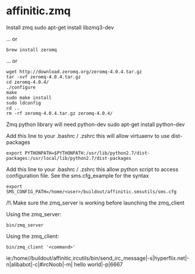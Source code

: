 affinitic.zmq
=============

Install zmq
    sudo apt-get install libzmq3-dev

... or

    brew install zeromq

... or

    wget http://download.zeromq.org/zeromq-4.0.4.tar.gz
    tar -xvf zeromq-4.0.4.tar.gz
    cd zeromq-4.0.4/
    ./configure
    make
    sudo make install
    sudo ldconfig
    cd ..
    rm -rf zeromq-4.0.4.tar.gz zeromq-4.0.4/

Zmq python library will need python-dev
    sudo apt-get install python-dev

Add this line to your .bashrc / .zshrc this will allow virtuaenv to use dist-packages

    export PYTHONPATH=$PYTHONPATH:/usr/lib/python2.7/dist-packages:/usr/local/lib/python2.7/dist-packages
    
Add this line to your .bashrc / .zshrc this allow python script to access configuration file. See the sms.cfg_example for the syntax

    export SMS_CONFIG_PATH=/home/<user>/buildout/affinitic.smsutils/sms.cfg

/!\ Make sure the zmq\_server is working before launching the zmq_client

Using the zmq_server:
    
    bin/zmq_server

Using the zmq_client:
  
    bin/zmq_client '<command>'
    
ie:/home/<user>/buildout/affinitic.ircutils/bin/send\_irc_message|-s|hyperflix.net|-n|alibabot|-c|#ircNoob|-m| hello world|-p|6667



